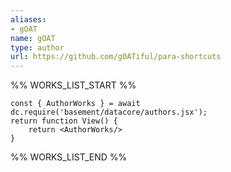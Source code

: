 ```yaml
---
aliases:
- gOAT
name: gOAT
type: author
url: https://github.com/gOATiful/para-shortcuts
---
```



%% WORKS_LIST_START %%

```datacorejsx
const { AuthorWorks } = await dc.require('basement/datacore/authors.jsx');
return function View() {
    return <AuthorWorks/>
}
```
%% WORKS_LIST_END %%
